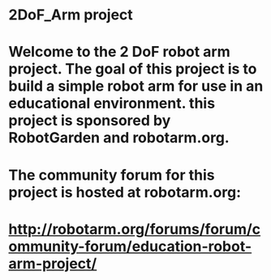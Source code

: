 # 2DoF_Arm project
# Welcome to the 2 DoF robot arm project.   The goal of this project is to build a simple robot arm for use in an educational environment. this project is sponsored by RobotGarden and robotarm.org.

# The community forum for this project is hosted at robotarm.org:
# http://robotarm.org/forums/forum/community-forum/education-robot-arm-project/

